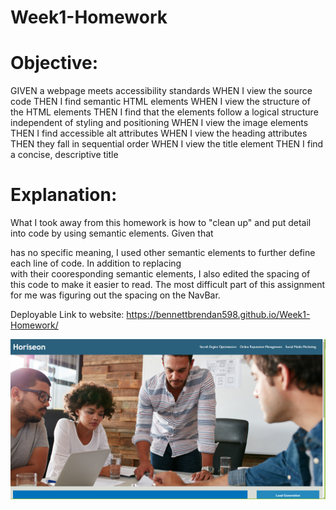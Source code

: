 # Week1-Homework

# Objective:

GIVEN a webpage meets accessibility standards
WHEN I view the source code
THEN I find semantic HTML elements
WHEN I view the structure of the HTML elements
THEN I find that the elements follow a logical structure independent of styling and positioning
WHEN I view the image elements
THEN I find accessible alt attributes
WHEN I view the heading attributes
THEN they fall in sequential order
WHEN I view the title element
THEN I find a concise, descriptive title

# Explanation:

What I took away from this homework is how to "clean up" and put detail into code by using semantic elements. Given that <div> has no specific meaning, I used other semantic elements to further define each line of code. In addition to replacing <div> with their cooresponding semantic elements, I also edited the spacing of this code to make it easier to read. The most difficult part of this assignment for me was figuring out the spacing on the NavBar. 

Deployable Link to website: https://bennettbrendan598.github.io/Week1-Homework/

![Horiseon Screenshot](assets\images\horiseonscreenshot.png)